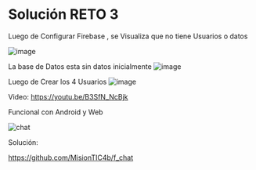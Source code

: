 # Solución RETO 3

Luego de Configurar Firebase , se Visualiza que no tiene Usuarios o datos 

![image](https://user-images.githubusercontent.com/53870017/194183095-78dc9947-d0a6-4581-8d30-32b806533a7c.png)

La base de Datos esta sin datos inicialmente
![image](https://user-images.githubusercontent.com/53870017/194183155-4e601118-7d93-4445-8015-0e33ab9aacf6.png)

Luego de Crear los 4 Usuarios
![image](https://user-images.githubusercontent.com/53870017/194183616-22703aa6-7487-4094-ba5b-39dc1e1cfdd6.png)


Video: https://youtu.be/B3SfN_NcBjk

Funcional con Android y Web


![chat](https://user-images.githubusercontent.com/4458129/174921637-af104c0d-a64a-4625-b3af-9d4acd37cee5.gif)

Solución:

https://github.com/MisionTIC4b/f_chat


